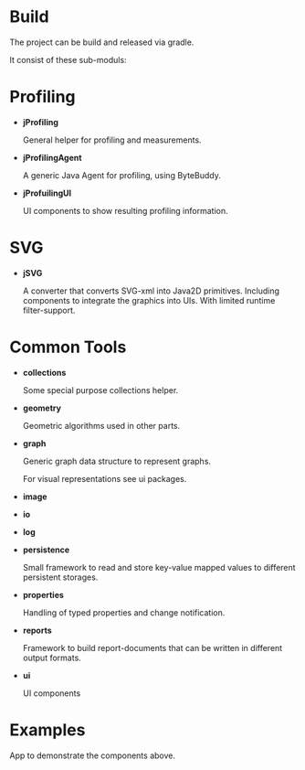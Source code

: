 

# Build

The project can be build and released via gradle.

It consist of these sub-moduls:

# Profiling
* **jProfiling**

  General helper for profiling and measurements.

* **jProfilingAgent**

  A generic Java Agent for profiling, using ByteBuddy.


* **jProfuilingUI**

  UI components to show resulting profiling information.


# SVG
* **jSVG**

  A converter that converts SVG-xml into Java2D primitives.
  Including components to integrate the graphics into UIs.
  With limited runtime filter-support.

# Common Tools
* **collections**

  Some special purpose collections helper.

 
* **geometry**

  Geometric algorithms used in other parts.


* **graph**
 
  Generic graph data structure to represent graphs.

  For visual representations see ui packages.


* **image**

* **io**

* **log**

* **persistence**

  Small framework to read and store key-value mapped values to 
  different persistent storages. 


* **properties**

  Handling of typed properties and change notification.


* **reports**

  Framework to build report-documents that can be 
  written in different output formats.


* **ui**

  UI components


# Examples

App to demonstrate the components above.

